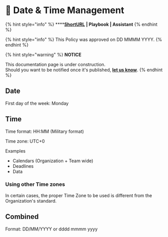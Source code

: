 # 🚧 Date & Time Management

{% hint style="info" %}
****[**ShortURL**](https://tiof.click/TIOFPolicyDTM) **| Playbook | Assistant**
{% endhint %}

{% hint style="info" %}
This Policy was approved on DD MMMM YYYY.
{% endhint %}

{% hint style="warning" %}
**NOTICE**

This documentation page is under construction.\
Should you want to be notified once it's published, [**let us know**](https://tiof.click/TIOFTarianUpdatesService).
{% endhint %}

## Date

First day of the week: Monday



## Time

Time format: HH:MM (Military format)

Time zone: UTC+0



Examples

* Calendars (Organization + Team wide)
* Deadlines
* Data



### Using other Time zones

In certain cases, the proper Time Zone to be used is different from the Organization's standard.







## Combined

Format: DD/MM/YYYY or dddd mmmm yyyy

